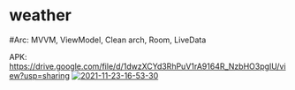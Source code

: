 # weather

#Arc:
MVVM, ViewModel, Clean arch, Room, LiveData

APK:
https://drive.google.com/file/d/1dwzXCYd3RhPuV1rA9164R_NzbHO3pgIU/view?usp=sharing
<a href="https://ibb.co/d5rw8Rb"><img src="https://i.ibb.co/z4rTqz8/2021-11-23-16-53-30.png" alt="2021-11-23-16-53-30" border="0"></a>

